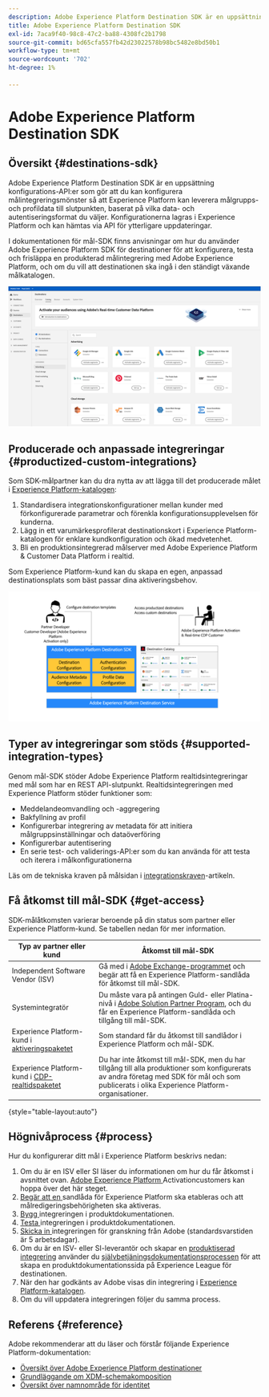 ```yaml
---
description: Adobe Experience Platform Destination SDK är en uppsättning konfigurations-API:er som gör att du kan konfigurera målintegreringsmönster så att Experience Platform kan leverera målgrupps- och profildata till slutpunkten, baserat på valfritt data och autentiseringsformat. Konfigurationerna lagras i Experience Platform och kan hämtas via API för ytterligare uppdateringar.
title: Adobe Experience Platform Destination SDK
exl-id: 7aca9f40-98c8-47c2-ba88-4308fc2b1798
source-git-commit: bd65cfa557fb42d23022578b98bc5482e8bd50b1
workflow-type: tm+mt
source-wordcount: '702'
ht-degree: 1%

---
```


# Adobe Experience Platform Destination SDK

## Översikt {#destinations-sdk}

Adobe Experience Platform Destination SDK är en uppsättning konfigurations-API:er som gör att du kan konfigurera målintegreringsmönster så att Experience Platform kan leverera målgrupps- och profildata till slutpunkten, baserat på vilka data- och autentiseringsformat du väljer. Konfigurationerna lagras i Experience Platform och kan hämtas via API för ytterligare uppdateringar.

I dokumentationen för mål-SDK finns anvisningar om hur du använder Adobe Experience Platform SDK för destinationer för att konfigurera, testa och frisläppa en produkterad målintegrering med Adobe Experience Platform, och om du vill att destinationen ska ingå i den ständigt växande målkatalogen.

![Översikt över destinationskatalogen](./assets/destinations-catalog-overview.png)

## Producerade och anpassade integreringar {#productized-custom-integrations}

Som SDK-målpartner kan du dra nytta av att lägga till det producerade målet i [Experience Platform-katalogen](/help/destinations/catalog/overview.md):
1. Standardisera integrationskonfigurationer mellan kunder med förkonfigurerade parametrar och förenkla konfigurationsupplevelsen för kunderna.
2. Lägg in ett varumärkesprofilerat destinationskort i Experience Platform-katalogen för enklare kundkonfiguration och ökad medvetenhet.
3. Bli en produktionsintegrerad målserver med Adobe Experience Platform &amp; Customer Data Platform i realtid.

Som Experience Platform-kund kan du skapa en egen, anpassad destinationsplats som bäst passar dina aktiveringsbehov.

![SDK-målets visuella diagram](./assets/destination-sdk-visual.png)

<!--

## Types of destinations in Adobe Experience Platform {#types-of-destinations}

In Adobe Experience Platform, we distinguish between two destination types - *connections* and *extensions*. In the user interface, customers can choose between two types of connection destinations, Profile Export destinations and Segment Export destinations. For more details around the difference between the different destination types, read [Destination Types and Categories](https://experienceleague.adobe.com/docs/experience-platform/destinations/destination-types.html?lang=en).

![Destination types](./assets/types-of-destinations.png)

This documentation set provides you with all the necessary information to add your destination to Adobe Experience Platform, as a *connection*, either Profile Export or Segment Export. To set up an extension, visit the [Experience Platform Launch developer portal](https://developer.adobelaunch.com/extensions/).

-->

## Typer av integreringar som stöds {#supported-integration-types}

Genom mål-SDK stöder Adobe Experience Platform realtidsintegreringar med mål som har en REST API-slutpunkt. Realtidsintegreringen med Experience Platform stöder funktioner som:
* Meddelandeomvandling och -aggregering
* Bakfyllning av profil
* Konfigurerbar integrering av metadata för att initiera målgruppsinställningar och dataöverföring
* Konfigurerbar autentisering
* En serie test- och validerings-API:er som du kan använda för att testa och iterera i målkonfigurationerna

Läs om de tekniska kraven på målsidan i [integrationskraven](./integration-prerequisites.md)-artikeln.


## Få åtkomst till mål-SDK {#get-access}

SDK-målåtkomsten varierar beroende på din status som partner eller Experience Platform-kund. Se tabellen nedan för mer information.


| Typ av partner eller kund | Åtkomst till mål-SDK |
---------|----------|
| Independent Software Vendor (ISV) | Gå med i [Adobe Exchange-programmet](https://partners.adobe.com/exchangeprogram/experiencecloud.html) och begär att få en Experience Platform-sandlåda för åtkomst till mål-SDK. |
| Systemintegratör | Du måste vara på antingen Guld- eller Platina-nivå i [Adobe Solution Partner Program](https://solutionpartners.adobe.com/home.html), och du får en Experience Platform-sandlåda och tillgång till mål-SDK. |
| Experience Platform-kund i [aktiveringspaketet](https://helpx.adobe.com/legal/product-descriptions/adobe-experience-platform0.html) | Som standard får du åtkomst till sandlådor i Experience Platform och mål-SDK. |
| Experience Platform-kund i [CDP-realtidspaketet](https://helpx.adobe.com/legal/product-descriptions/real-time-customer-data-platform.html) | Du har inte åtkomst till mål-SDK, men du har tillgång till alla produktioner som konfigurerats av andra företag med SDK för mål och som publicerats i olika Experience Platform-organisationer. |

{style=&quot;table-layout:auto&quot;}

## Högnivåprocess {#process}

Hur du konfigurerar ditt mål i Experience Platform beskrivs nedan:

1. Om du är en ISV eller SI läser du informationen om hur du får åtkomst i avsnittet ovan. [Adobe Experience Platform ](https://helpx.adobe.com/legal/product-descriptions/adobe-experience-platform0.html) Activationcustomers kan hoppa över det här steget.
2. [Begär att en ](https://adobeexchangeec.zendesk.com/hc/en-us/articles/360037457812-Adobe-Experience-Platform-Sandbox-Accounts-Access-Adding-Users-and-Support) sandlåda för Experience Platform ska etableras och att målredigeringsbehörigheten ska aktiveras.
3. [Bygg ](./configure-destination-instructions.md) integreringen i produktdokumentationen.
4. [Testa ](./test-destination.md) integreringen i produktdokumentationen.
5. [Skicka in ](./destination-publish-api.md) integreringen för granskning från Adobe (standardsvarstiden är 5 arbetsdagar).
6. Om du är en ISV- eller SI-leverantör och skapar en [produktiserad integrering](./overview.md#productized-custom-integrations) använder du [självbetjäningsdokumentationsprocessen](./docs-framework/documentation-instructions.md) för att skapa en produktdokumentationssida på Experience League för destinationen.
7. När den har godkänts av Adobe visas din integrering i [Experience Platform-katalogen](/help/destinations/catalog/overview.md).
8. Om du vill uppdatera integreringen följer du samma process.

## Referens  {#reference}

Adobe rekommenderar att du läser och förstår följande Experience Platform-dokumentation:

* [Översikt över Adobe Experience Platform destinationer](https://experienceleague.adobe.com/docs/experience-platform/destinations/home.html?lang=en)
* [Grundläggande om XDM-schemakomposition](https://experienceleague.adobe.com/docs/experience-platform/xdm/schema/composition.html?lang=en)
* [Översikt över namnområde för identitet](https://experienceleague.adobe.com/docs/experience-platform/identity/namespaces.html?lang=en)
